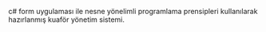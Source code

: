 c# form uygulaması ile nesne yönelimli programlama prensipleri kullanılarak hazırlanmış kuaför yönetim sistemi.
